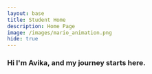 ```yaml
---
layout: base
title: Student Home 
description: Home Page
image: /images/mario_animation.png
hide: true
---
```


<h3> Hi I'm Avika, and my journey starts here. </h3>
